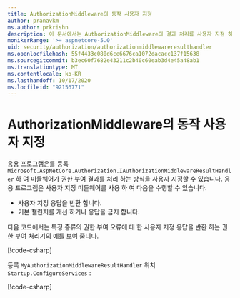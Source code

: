 ```yaml
---
title: AuthorizationMiddleware의 동작 사용자 지정
author: pranavkm
ms.author: prkrishn
description: 이 문서에서는 AuthorizationMiddleware의 결과 처리를 사용자 지정 하는 방법을 설명 합니다.
monikerRange: '>= aspnetcore-5.0'
uid: security/authorization/authorizationmiddlewareresulthandler
ms.openlocfilehash: 55f4433c080d6ce6676ca1072dacacc137f15638
ms.sourcegitcommit: b3ec60f7682e43211c2b40c60eab3d4e45a48ab1
ms.translationtype: MT
ms.contentlocale: ko-KR
ms.lasthandoff: 10/17/2020
ms.locfileid: "92156771"
---
```

# <a name="customize-the-behavior-of-authorizationmiddleware"></a>AuthorizationMiddleware의 동작 사용자 지정

응용 프로그램은를 등록 `Microsoft.AspNetCore.Authorization.IAuthorizationMiddlewareResultHandler` 하 여 미들웨어가 권한 부여 결과를 처리 하는 방식을 사용자 지정할 수 있습니다. 응용 프로그램은 사용자 지정 미들웨어를 사용 하 여 다음을 수행할 수 있습니다.

* 사용자 지정 응답을 반환 합니다.
* 기본 챌린지를 개선 하거나 응답을 금지 합니다.

다음 코드에서는 특정 종류의 권한 부여 오류에 대 한 사용자 지정 응답을 반환 하는 권한 부여 처리기의 예를 보여 줍니다.

[!code-csharp[](customizingauthorizationmiddlewareresponse/sample/AuthorizationMiddlewareResultHandlerSample/MyAuthorizationMiddlewareResultHandler.cs)]

등록 `MyAuthorizationMiddlewareResultHandler` 위치 `Startup.ConfigureServices` :

[!code-csharp[](customizingauthorizationmiddlewareresponse/sample/AuthorizationMiddlewareResultHandlerSample/Startup.cs?name=snippet)]

<!-- <xref:Microsoft.AspNetCore.Authorization.IAuthorizationMiddlewareResultHandler /> -->